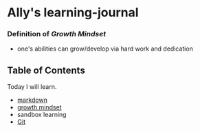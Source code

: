 # Ally's learning-journal

### Definition of *Growth Mindset*
- one's abilities can grow/develop via hard work and dedication

## Table of Contents
Today I will learn.
- [markdown](markdown.md)
- [growth mindset](growth-mindset.md)
- sandbox learning
- [Git](git-github.md)



